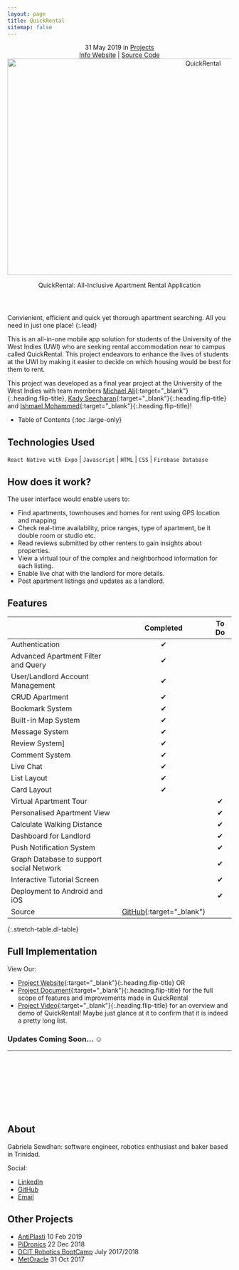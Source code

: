 ```yaml
---
layout: page
title: QuickRental
sitemap: false
---
```

<!-- <a class="external" href="https://hydejack.com/" property="sameAs">Website</a> -->
<!-- <p class="note" title="Attention">A custom label.</p> -->
<div markdown="0">
  <header>
    <!-- <h1 class="post-title flip-project-title"> QuickRental</h1> -->
    <div class ="row_project">
      <div class="column_project_l">
        <div class="post-date"> 
          <time datetime="2020-05-31T00:00:00+00:00">31 May 2019</time> in <a href="/portfolio/projects_test/" class="flip-title">Projects</a>
        </div>
      </div>
      <div class="column_project_l2">
        <a href="https://quick-rental-project-website.herokuapp.com/index.html" target="_blank" class="external heading flip-title">Info Website</a> |
        <a href="https://github.com/quickrentalteam" target="_blank" class="external heading flip-title">Source Code</a>
      </div>
    </div>
    <div class="lead aspect-ratio sixteen-nine flip-project-img"> 
      <img src="/portfolio/images/projects/quickrental/apartmentapp2.png" alt="QuickRental" width="864" height="486" loading="lazy">
    </div>
    <p class="note-sm" title="QuickRental"> QuickRental: All-Inclusive Apartment Rental Application </p>
  </header>
</div>


Convienient, efficient and quick yet thorough apartment searching. All you need in just one place!
{:.lead}

This is an all-in-one mobile app solution for students of the University of the West Indies (UWI) who are seeking rental accommodation near to campus called QuickRental. This project endeavors to enhance the lives of students at the UWI by making it easier to decide on which housing would be best for them to rent.

This project was developed as a final year project at the University of the West Indies with team members [Michael Ali](https://www.linkedin.com/in/michael-ali-79531932/){:target="_blank"}{:.heading.flip-title}, [Kady Seecharan](https://www.linkedin.com/in/kady-seecharan-a7a03a1a0/){:target="_blank"}{:.heading.flip-title} and [Ishmael Mohammed](https://www.linkedin.com/in/ishmael-mohammed-00567918a/){:target="_blank"}{:.heading.flip-title}!

- Table of Contents
{:toc .large-only}


## Technologies Used
`React Native with Expo` | `Javascript` | `HTML` | `CSS` | `Firebase Database`
<!-- {:.faded} -->

## How does it work?
The user interface would enable users to:
- Find apartments, townhouses and homes for rent using GPS location and mapping
- Check real-time availability, price ranges, type of apartment, be it double room or studio etc.
- Read reviews submitted by other renters to gain insights about properties.
- View a virtual tour of the complex and neighborhood information for each listing. 
- Enable live chat with the landlord for more details. 
- Post apartment listings and updates as a landlord.

## Features

|                                         | Completed | To Do   |
|:----------------------------------------|:---------:|:-------:|
| Authentication                          | &#x2714;  |         |
| Advanced Apartment Filter and Query     | &#x2714;  |         |
| User/Landlord Account Management        | &#x2714;  |         |
| CRUD Apartment                          | &#x2714;  |         |
| Bookmark System                         | &#x2714;  |         |
| Built-in Map System                     | &#x2714;  |         |
| Message System                          | &#x2714;  |         |
| Review System]                          | &#x2714;  |         |
| Comment System                          | &#x2714;  |         |
| Live Chat                               | &#x2714;  |         |
| List Layout                             | &#x2714;  |         |
| Card Layout                             | &#x2714;  |         |
| Virtual Apartment Tour                  |           | &#x2714;|
| Personalised Apartment View             |           | &#x2714;|
| Calculate Walking Distance              |           | &#x2714;|
| Dashboard for Landlord                  |           | &#x2714;|
| Push Notification System                |           | &#x2714;|
| Graph Database to support social Network|           | &#x2714;|
| Interactive Tutorial Screen             |           | &#x2714;|
| Deployment to Android and iOS           |           | &#x2714;|
| Source                                  | [GitHub](https://github.com/quickrentalteam){:target="_blank"} 
{:.stretch-table.dl-table}
 

## Full Implementation

View Our:
- [Project Website](https://quick-rental-project-website.herokuapp.com/final-report.html){:target="_blank"}{:.heading.flip-title} OR
- [Project Document](https://docs.google.com/document/d/1x6pquztfBMKPRq7Z2c1AhgS2I1rwo8vd65kQ-VqxPWY/edit?usp=sharing){:target="_blank"}{:.heading.flip-title} for the full scope of features and improvements made in QuickRental 
- [Project Video](https://youtu.be/WOppO_66oSE){:target="_blank"}{:.heading.flip-title} for an overview and demo of QuickRental!
Maybe just glance at it to confirm that it is indeed a pretty long list.

### Updates Coming Soon... :relaxed:


<div markdown="0">
  <hr class="dingbat related">
  <aside class="about related mt4 mb4" role="complementary">
    <div class="author mt4"> 
      <img src="/portfolio/images/gabieicon_128.png" srcset="/portfolio/images/gabieicon_128.png 1x,/portfolio/images/gabieicon_256.png 2x" alt="<Gabriela> <Sewdhan>" class="avatar" width="120" height="120" loading="lazy" style="opacity: 0;">
      <h2 class="page-title hr-bottom"> About</h2>
      <p>Gabriela Sewdhan: software engineer, robotics enthusiast and baker based in Trinidad.</p>
      <div class="sidebar-social"> <span class="sr-only">Social:</span>
        <ul>
          <li> 
            <a href="https://www.linkedin.com/in/gabriela-sewdhan-3ba495120" target="_blank" title="LinkedIn" class="no-mark-external"> <span class="icon-linkedin2"></span> <span class="sr-only">LinkedIn</span> </a>
          </li>
          <li> 
            <a href="https://github.com/GabrielaSewdhan" target="_blank" title="GitHub" class="no-mark-external"> <span class="icon-github"></span> <span class="sr-only">GitHub</span> </a>
          </li>
          <li> 
            <a href="mailto:gabiems13@gmail.com" target="_blank" title="Email" class="no-mark-external"> <span class="icon-mail"></span> <span class="sr-only">Email</span> </a>
          </li>
        </ul>
      </div>
    </div>
  </aside>
  <aside class="related mb4" role="complementary">
    <h2 class="hr-bottom">Other Projects</h2>
    <ul class="related-posts">
      <li class="h4">
        <a href="/portfolio/projectlist/AntiPlasti/" class="flip-title"><span>AntiPlasti</span></a> <time class="faded fine" datetime="2020-07-03T00:00:00+00:00">10 Feb 2019</time>
      </li>
      <li class="h4"> 
        <a href="/portfolio/projectlist/PiDronics/" class="flip-title"><span>PiDronics</span></a> <time class="faded fine" datetime="2018-06-01T00:00:00+00:00">22 Dec 2018</time>
      </li>
      <li class="h4"> 
        <a href="/portfolio/projectlist/dcitCamp-2017-2018/" class="flip-title"><span>DCIT Robotics BootCamp</span></a> <time class="faded fine" datetime="2017-11-23T00:00:00+00:00">July 2017/2018</time>
      </li>
      <li class="h4"> 
        <a href="/portfolio/projectlist/MetOracle/" class="flip-title"><span>MetOracle</span></a> <time class="faded fine" datetime="2017-11-23T00:00:00+00:00">31 Oct 2017</time>
      </li>
    </ul>
  </aside>
</div>
